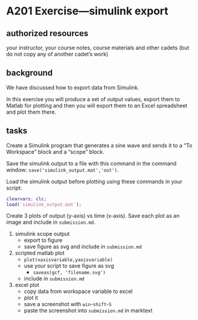 # A201 Exercise—simulink export

## authorized resources

your instructor, your course notes, course materials and other cadets (but do not copy any of another cadet’s work)

## background

We have discussed how to export data from Simulink. 

In this exercise you will produce a set of output values, export them to Matlab for plotting and then you will export them to an Excel spreadsheet and plot them there.

## tasks

Create a Simulink program that generates a sine wave and sends it to a “To Workspace” block and a “scope” block. 

Save the simulink output to a file with this command in the command window: `save('simulink_output.mat','out')`.

Load the simulink output before plotting using these commands in your script: 

```matlab
clearvars; clc; 
load('simulink_output.mat'); 
```

Create 3 plots of output (y-axis) vs time (x-axis). Save each plot as an image and include in `submission.md`.

1. simulink scope output
   - export to figure
   - save figure as svg and include in `submission.md`
2. scripted matlab plot
   - `plot(xaxisvariable,yaxisvariable)`
   - use your script to save figure as svg 
     - `saveas(gcf, 'filename.svg')`
   - include in `submission.md`
3. excel plot
   - copy data from workspace variable to excel
   - plot it
   - save a screenshot with `win`-`shift`-`S`
   - paste the screenshot into `submission.md` in marktext
